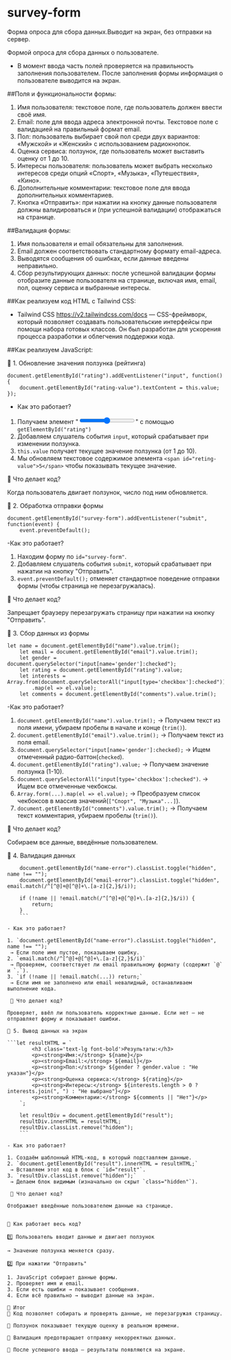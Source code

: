 # survey-form
 Форма опроса для сбора данных.Выводит на экран, без отправки на сервер.

Формой опроса для сбора данных о пользователе. 

- В момент ввода часть полей проверяется на правильность заполнения пользователем. После заполнения формы информация о пользователе выводится на экран.

##Поля и функциональности формы:

1) Имя пользователя: текстовое поле, где пользователь должен ввести своё имя.
2) Email: поле для ввода адреса электронной почты. Текстовое поле с валидацией на правильный формат email.
3) Пол: пользователь выбирает свой пол среди двух вариантов: «Мужской» и «Женский» с использованием радиокнопок.
4) Оценка сервиса: ползунок, где пользователь может выставить оценку от 1 до 10.
5) Интересы пользователя: пользователь может выбрать несколько интересов среди опций «Спорт», «Музыка», «Путешествия», «Кино».
6) Дополнительные комментарии: текстовое поле для ввода дополнительных комментариев.
7) Кнопка «Отправить»: при нажатии на кнопку данные пользователя должны валидироваться и (при успешной валидации) отображаться на странице.

##Валидация формы:

1) Имя пользователя и email обязательны для заполнения.
2) Email должен соответствовать стандартному формату email-адреса.
3) Выводятся сообщения об ошибках, если данные введены неправильно.
4) Сбор результирующих данных: после успешной валидации формы отобразите данные пользователя на странице, включая имя, email, пол, оценку сервиса и выбранные интересы.

##Как реализуем код HTML с Tailwind CSS:

- Tailwind CSS https://v2.tailwindcss.com/docs — CSS-фреймворк, который позволяет создавать пользовательские интерфейсы при помощи набора готовых классов. Он был разработан для ускорения процесса разработки и облегчения поддержки кода.

##Как реализуем JavaScript:

📌 1. Обновление значения ползунка (рейтинга)
```
document.getElementById("rating").addEventListener("input", function() {
    document.getElementById("rating-value").textContent = this.value;
});
```


- Как это работает?
1. Получаем элемент "<input type="range" id="rating">" с помощью  `getElementById("rating")`
2. Добавляем слушатель события `input`, который срабатывает при изменении ползунка.
3. `this.value` получает текущее значение ползунка (от 1 до 10).
4. Мы обновляем текстовое содержимое элемента `<span id="reting-value">5</span>` чтобы показывать текущее значение.

🔹 Что делает код?

Когда пользователь двигает ползунок, число под ним обновляется.

📌 2. Обработка отправки формы

```
document.getElementById("survey-form").addEventListener("submit", function(event) {
    event.preventDefault();
```

-Как это работает?

1. Находим форму по `id="survey-form"`.
2. Добавляем слушатель события `submit`, который срабатывает при нажатии на кнопку "Отправить".
3. `event.preventDefault();` отменяет стандартное поведение отправки формы (чтобы страница не перезагружалась).

🔹 Что делает код?

Запрещает браузеру перезагружать страницу при нажатии на кнопку "Отправить".

📌 3. Сбор данных из формы
```
let name = document.getElementById("name").value.trim();
    let email = document.getElementById("email").value.trim();
    let gender = document.querySelector("input[name='gender']:checked");
    let rating = document.getElementById("rating").value;
    let interests = Array.from(document.querySelectorAll("input[type='checkbox']:checked"))
        .map(el => el.value);
    let comments = document.getElementById("comments").value.trim();
```

-Как это работает?

1. `document.getElementById("name").value.trim();`
 → Получаем текст из поля имени, убираем пробелы в начале и конце (`trim()`).
2. `document.getElementById("email").value.trim();`
 → Получаем текст из поля email.
3. `document.querySelector("input[name='gender']:checked);`
 → Ищем отмеченный радио-баттон(`checked`).
4. `document.getElementById("rating").value;`
 → Получаем значение ползунка (1-10).
5. `document.querySelectorAll("input[type='checkbox']:checked")`.
 → Ищем все отмеченные чекбоксы.
6. `Array.form(...).map(el => el.value);`
 → Преобразуем список чекбоксов в массив значений(`["Спорт", "Музыка"...]`).
7. `document.getElementById("comments").value.trim();`
 → Получаем текст комментария, убираем пробелы (`trim()`).

🔹 Что делает код?

Собираем все данные, введённые пользователем.

📌 4. Валидация данных

```
    document.getElementById("name-error").classList.toggle("hidden", name !== "");
    document.getElementById("email-error").classList.toggle("hidden", email.match(/^[^@]+@[^@]+\.[a-z]{2,}$/i));

    if (!name || !email.match(/^[^@]+@[^@]+\.[a-z]{2,}$/i)) {
        return;
    }
    ```

- Как это работает?

1. `document.getElementById("name-error").classList.toggle("hidden", name !== "");`
 → Если поле имя пустое, показываем ошибку.
2. `email.match(/^[^@]+@[^@]+\.[a-z]{2,}$/i)`
 → Проверяем, соответствует ли email правильному формату (содержит `@` и `.`).
3. `if (!name || !email.match(...)) return;`
 → Если имя не заполнено или email невалидный, останавливаем выполнение кода.

 🔹 Что делает код?

Проверяет, ввёл ли пользователь корректные данные. Если нет — не отправляет форму и показывает ошибки.

📌 5. Вывод данных на экран

```let resultHTML = `
        <h3 class='text-lg font-bold'>Результаты:</h3>
        <p><strong>Имя:</strong> ${name}</p>
        <p><strong>Email:</strong> ${email}</p>
        <p><strong>Пол:</strong> ${gender ? gender.value : "Не указан"}</p>
        <p><strong>Оценка сервиса:</strong> ${rating}</p>
        <p><strong>Интересы:</strong> ${interests.length > 0 ? interests.join(", ") : "Не выбрано"}</p>
        <p><strong>Комментарии:</strong> ${comments || "Нет"}</p>
    `;
    
    let resultDiv = document.getElementById("result");
    resultDiv.innerHTML = resultHTML;
    resultDiv.classList.remove("hidden");
    ```

- Как это работает?

1. Создаём шаблонный HTML-код, в который подставляем данные.
2. `document.getElementById("result").innerHTML = resultHTML;`
 → Вставляем этот код в блок с `id="result"`.
3. `resultDiv.classList.remove("hidden");`
 → Делаем блок видимым (изначально он скрыт `class="hidden"`).

 🔹 Что делает код?

Отображает введённые пользователем данные на странице.


📌 Как работает весь код?

1️⃣ Пользователь вводит данные и двигает ползунок

→ Значение ползунка меняется сразу.

2️⃣ При нажатии "Отправить"

1. JavaScript собирает данные формы.
2. Проверяет имя и email.
3. Если есть ошибки → показывает сообщения.
4. Если всё правильно → выводит данные на экран.

🚀 Итог
🔹 Код позволяет собирать и проверять данные, не перезагружая страницу.

🔹 Ползунок показывает текущую оценку в реальном времени.

🔹 Валидация предотвращает отправку некорректных данных.

🔹 После успешного ввода — результаты появляются на экране.
